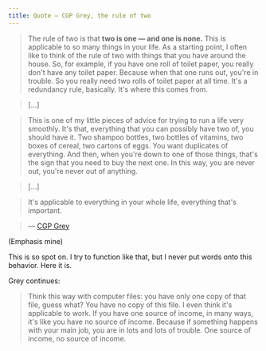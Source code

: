 ```yaml
---
title: Quote — CGP Grey, the rule of two
---
```


> The rule of two is that **two is one — and one is none.** This is applicable to so many things in your life. As a starting point, I often like to think of the rule of two with things that you have around the house. So, for example, if you have one roll of toilet paper, you really don't have any toilet paper. Because when that one runs out, you're in trouble. So you really need two rolls of toilet paper at all time. It's a redundancy rule, basically. It's where this comes from.

> […]

> This is one of my little pieces of advice for trying to run a life very smoothly. It's that, everything that you can possibly have two of, you should have it. Two shampoo bottles, two bottles of vitamins, two boxes of cereal, two cartons of eggs. You want duplicates of everything. And then, when you're down to one of those things, that's the sign that you need to buy the next one. In this way, you are never out, you're never out of anything.

> […]

> It's applicable to everything in your whole life, everything that's important.

> — [CGP Grey](http://www.relay.fm/cortex/12)

(Emphasis mine)

This is so spot on. I try to function like that, but I never put words onto this behavior. Here it is.

Grey continues:

> Think this way with computer files: you have only one copy of that file, guess what? You have no copy of this file. I even think it's applicable to work. If you have one source of income, in many ways, it's like you have no source of income. Because if something happens with your main job, you are in lots and lots of trouble. One source of income, no source of income.
